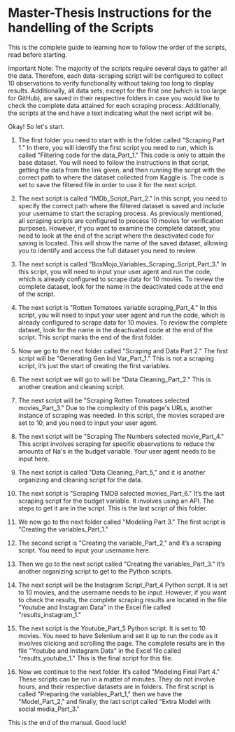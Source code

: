 # Master-Thesis Instructions for the handelling of the Scripts
This is the complete guide to learning how to follow the order of the scripts, read before starting.

Important Note: The majority of the scripts require several days to gather all the data. Therefore, each data-scraping script will be configured to collect 10 observations to verify functionality without taking too long to display results. Additionally, all data sets, except for the first one (which is too large for GitHub), are saved in their respective folders in case you would like to check the complete data attained for each scraping process. Additionally, the scripts at the end have a text indicating what the next script will be.

Okay! So let's start.

1. The first folder you need to start with is the folder called "Scraping Part 1." In there, you will identify the first script you need to run, which is called "Filtering code for the data_Part_1." This code is only to attain the base dataset. You will need to follow the instructions in that script, getting the data from the link given, and then running the script with the correct path to where the dataset collected from Kaggle is. The code is set to save the filtered file in order to use it for the next script.

2. The next script is called "IMDb_Script_Part_2." In this script, you need to specify the correct path where the filtered dataset is saved and include your username to start the scraping process. As previously mentioned, all scraping scripts are configured to process 10 movies for verification purposes. However, if you want to examine the complete dataset, you need to look at the end of the script where the deactivated code for saving is located. This will show the name of the saved dataset, allowing you to identify and access the full dataset you need to review.

3. The next script is called "BoxMojo_Variables_Scraping_Script_Part_3." In this script, you will need to input your user agent and run the code, which is already configured to scrape data for 10 movies. To review the complete dataset, look for the name in the deactivated code at the end of the script.

4. The next script is "Rotten Tomatoes variable scraping_Part_4." In this script, you will need to input your user agent and run the code, which is already configured to scrape data for 10 movies. To review the complete dataset, look for the name in the deactivated code at the end of the script. This script marks the end of the first folder.

5. Now we go to the next folder called "Scraping and Data Part 2." The first script will be "Generating Gen Ind Var_Part_1." This is not a scraping script, it’s just the start of creating the first variables.

6. The next script we will go to will be "Data Cleaning_Part_2." This is another creation and cleaning script.

7. The next script will be "Scraping Rotten Tomatoes selected movies_Part_3." Due to the complexity of this page's URLs, another instance of scraping was needed. In this script, the movies scraped are set to 10, and you need to input your user agent.

8. The next script will be "Scraping The Numbers selected movie_Part_4." This script involves scraping for specific observations to reduce the amounts of Na's in the budget variable. Your user agent needs to be input here.

9. The next script is called "Data Cleaning_Part_5," and it is another organizing and cleaning script for the data.

10. The next script is "Scraping TMDB selected movies_Part_6." It’s the last scraping script for the budget variable. It involves using an API. The steps to get it are in the script. This is the last script of this folder.

11. We now go to the next folder called "Modeling Part 3." The first script is "Creating the variables_Part_1."

12. The second script is "Creating the variable_Part_2," and it’s a scraping script. You need to input your username here.

13. Then we go to the next script called "Creating the variables_Part_3." It’s another organizing script to get to the Python scripts.

14. The next script will be the Instagram Script_Part_4 Python script. It is set to 10 movies, and the username needs to be input. However, if you want to check the results, the complete scraping results are located in the file "Youtube and Instagram Data" in the Excel file called "results_instagram_1."

15. The next script is the Youtube_Part_5 Python script. It is set to 10 movies. You need to have Selenium and set it up to run the code as it involves clicking and scrolling the page. The complete results are in the file "Youtube and Instagram Data" in the Excel file called "results_youtube_1." This is the final script for this file.

16. Now we continue to the next folder. It’s called "Modeling Final Part 4." These scripts can be run in a matter of minutes. They do not involve hours, and their respective datasets are in folders. The first script is called "Preparing the variables_Part_1," then we have the "Model_Part_2," and finally, the last script called "Extra Model with social media_Part_3."

This is the end of the manual. Good luck!





